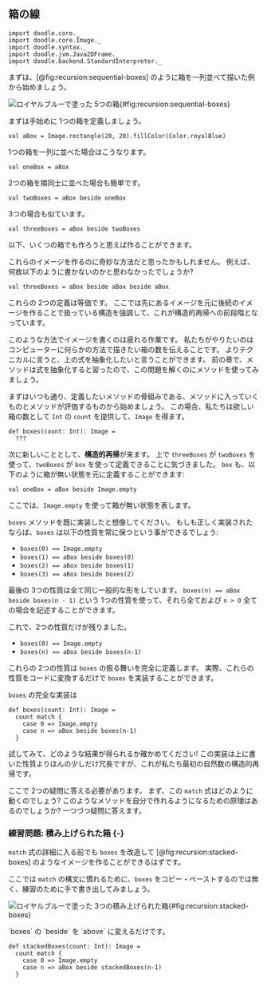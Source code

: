 ## 箱の線

```tut:invisible
import doodle.core._
import doodle.core.Image._
import doodle.syntax._
import doodle.jvm.Java2DFrame._
import doodle.backend.StandardInterpreter._
```

まずは、[@fig:recursion:sequential-boxes] のように箱を一列並べて描いた例から始めましょう。

![ロイヤルブルーで塗った 5つの箱](./src/pages/recursion/sequential-boxes.pdf+svg){#fig:recursion:sequential-boxes}

まずは手始めに 1つの箱を定義しましょう。

```tut:book
val aBox = Image.rectangle(20, 20).fillColor(Color.royalBlue)
```

1つの箱を一列に並べた場合はこうなります。

```tut:book
val oneBox = aBox
```

2つの箱を隣同士に並べた場合も簡単です。

```tut:book
val twoBoxes = aBox beside oneBox
```

3つの場合も似ています。

```tut:book
val threeBoxes = aBox beside twoBoxes
```

以下、いくつの箱でも作ろうと思えば作ることができます。

これらのイメージを作るのに奇妙な方法だと思ったかもしれません。
例えば、何故以下のように書かないのかと思わなかったでしょうか?

```tut:book
val threeBoxes = aBox beside aBox beside aBox
```

これらの 2つの定義は等価です。
ここでは先にあるイメージを元に後続のイメージを作ることで扱っている構造を強調して、これが構造的再帰への前段階となっています。

このような方法でイメージを書くのは疲れる作業です。
私たちがやりたいのはコンピューターに何らかの方法で描きたい箱の数を伝えることです。
よりテクニカルに言うと、上の式を抽象化したいと言うことができます。
前の章で、メソッドは式を抽象化すると習ったので、この問題を解くのにメソッドを使ってみましょう。

まずはいつも通り、定義したいメソッドの骨組みである、メソッドに入っていくものとメソッドが評価するものから始めましょう。
この場合、私たちは欲しい箱の数として `Int` の `count` を提供して、`Image` を得ます。

```tut:book
def boxes(count: Int): Image =
  ???
```

次に新しいこととして、**構造的再帰**が来ます。
上で `threeBoxes` が `twoBoxes` を使って、`twoBoxes` が `box` を使って定義できることに気づきました。
`box` も、以下のように箱が無い状態を元に定義することができます:

```tut:book
val oneBox = aBox beside Image.empty
```

ここでは、`Image.empty` を使って箱が無い状態を表します。

`boxes` メソッドを既に実装したと想像してください。
もしも正しく実装されたならば、`boxes` は以下の性質を常に保つという事ができるでしょう:

- `boxes(0) == Image.empty`
- `boxes(1) == aBox beside boxes(0)`
- `boxes(2) == aBox beside boxes(1)`
- `boxes(3) == aBox beside boxes(2)`

最後の 3つの性質は全て同じ一般的な形をしています。
`boxes(n) == aBox beside boxes(n - 1)` という 1つの性質を使って、それら全ておよび `n > 0` 全ての場合を記述することができます。

これで、2つの性質だけが残りました。

- `boxes(0) == Image.empty`
- `boxes(n) == aBox beside boxes(n-1)`

これらの 2つの性質は `boxes` の振る舞いを完全に定義します。
実際、これらの性質をコードに変換するだけで `boxes` を実装することができます。

`boxes` の完全な実装は

```tut:book
def boxes(count: Int): Image =
  count match {
    case 0 => Image.empty
    case n => aBox beside boxes(n-1)
  }
```

試してみて、どのような結果が得られるか確かめてください!
この実装は上に書いた性質よりほんの少しだけ冗長ですが、これが私たち最初の自然数の構造的再帰です。

ここで 2つの疑問に答える必要があります。
まず、この `match` 式はどのように動くのでしょう?
このようなメソッドを自分で作れるようになるための原理はあるのでしょうか?
一つづつ疑問に答えます。

### 練習問題: 積み上げられた箱 {-}

`match` 式の詳細に入る前でも `boxes` を改造して [@fig:recursion:stacked-boxes] のようなイメージを作ることができるはずです。

ここでは `match` の構文に慣れるために、`boxes` をコピー・ペーストするのでは無く、練習のために手で書き出してみましょう。

![ロイヤルブルーで塗った 3つの積み上げられた箱](./src/pages/recursion/sequential-boxes.pdf+svg){#fig:recursion:stacked-boxes}

<div class="solution">
`boxes` の `beside` を `above` に変えるだけです。

```tut:book
def stackedBoxes(count: Int): Image =
  count match {
    case 0 => Image.empty
    case n => aBox beside stackedBoxes(n-1)
  }
```
</div>
